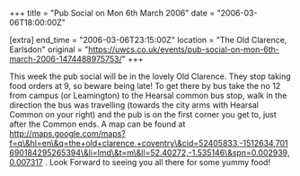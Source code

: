 +++
title = "Pub Social on Mon 6th March 2006"
date = "2006-03-06T18:00:00Z"

[extra]
end_time = "2006-03-06T23:15:00Z"
location = "The Old Clarence, Earlsdon"
original = "https://uwcs.co.uk/events/pub-social-on-mon-6th-march-2006-1474488975753/"
+++

This week the pub social will be in the lovely Old Clarence. They stop taking food orders at 9, so beware being late\! To get there by bus take the no 12 from campus (or Leamington) to the Hearsal common bus stop, walk in the direction the bus was travelling (towards the city arms with Hearsal Common on your right) and the pub is on the first corner you get to, just after the Common ends. A map can be found at http://maps.google.com/maps?f=q\&hl=en\&q=the+old+clarence,+coventry\&cid=52405833,-1512634,701690184295265394\&li=lmd\&t=m\&ll=52.40272,-1.535146\&spn=0.002939,0.007317 . Look Forward to seeing you all there for some yummy food\!

